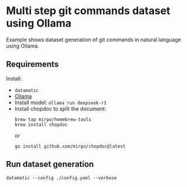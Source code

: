 # Multi step git commands dataset using Ollama

Example shows dataset generation of git commands in natural language using Ollama.

## Requirements

Install:

- `datamatic`
- [Ollama](https://ollama.com/download)
- Install model: `ollama run deepseek-r1`
- Install chopdoc to split the document: 
  ```shell
  brew tap mirpo/homebrew-tools
  brew install chopdoc
  ```
  or
  ```shell
  go install github.com/mirpo/chopdoc@latest
  ```

## Run dataset generation

`datamatic --config ./config.yaml --verbose`
